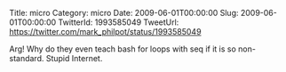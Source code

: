 Title: micro
Category: micro
Date: 2009-06-01T00:00:00
Slug: 2009-06-01T00:00:00
TwitterId: 1993585049
TweetUrl: https://twitter.com/mark_philpot/status/1993585049

Arg! Why do they even teach bash for loops with seq if it is so non-standard.  Stupid Internet.